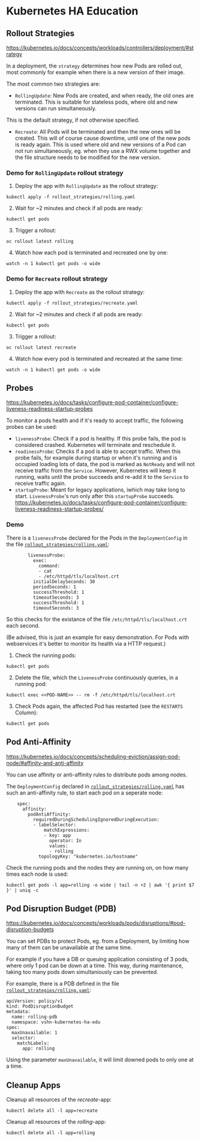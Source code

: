 # Kubernetes HA Education
## Rollout Strategies
https://kubernetes.io/docs/concepts/workloads/controllers/deployment/#strategy

In a deployment, the `strategy` determines how new Pods are rolled out, most commonly for example when there is a new version of their image.

The most common two strategies are:
- `RollingUpdate`: New Pods are created, and when ready, the old ones are terminated. This is suitable for stateless pods, where old and new versions can run simultaneously. 

This is the default strategy, if not otherwise specified.
 
- `Recreate`: All Pods will be terminated and then the new ones will be created. This will of course cause downtime, until one of the new pods is ready again. This is used where old and new versions of a Pod can not run simultaneously, eg. when they use a RWX volume together and the file structure needs to be modified for the new version.

### Demo for `RollingUpdate` rollout strategy
1. Deploy the app with `RollingUpdate` as the rollout strategy:
```
kubectl apply -f rollout_strategies/rolling.yaml
```

2. Wait for ~2 minutes and check if all pods are ready:
```
kubectl get pods
```

3. Trigger a rollout:
```
oc rollout latest rolling
```

4. Watch how each pod is terminated and recreated one by one:
```
watch -n 1 kubectl get pods -o wide
```

### Demo for `Recreate` rollout strategy
1. Deploy the app with `Recreate` as the rollout strategy:
```
kubectl apply -f rollout_strategies/recreate.yaml
```

2. Wait for ~2 minutes and check if all pods are ready:
```
kubectl get pods
```

3. Trigger a rollout:
```
oc rollout latest recreate
```

4. Watch how every pod is terminated and recreated at the same time:
```
watch -n 1 kubectl get pods -o wide
```

## Probes
https://kubernetes.io/docs/tasks/configure-pod-container/configure-liveness-readiness-startup-probes

To monitor a pods health and if it's ready to accept traffic, the following probes can be used:
* `livenessProbe`: Check if a pod is healthy. If this probe fails, the pod is considered crashed. Kubernetes will terminate and reschedule it.
* `readinessProbe`: Checks if a pod is able to accept traffic. When this probe fails, for example during startup or when it's running and is occupied loading lots of data, the pod is marked as `NotReady` and will not receive traffic from the `Service`. However, Kubernetes will keep it running, waits until the probe succeeds and re-add it to the `Service` to receive traffic again.
* `startupProbe`: Meant for legacy applications, iwhich may take long to start. `LivenessProbe`'s run only after this `startupProbe` succeeds.
https://kubernetes.io/docs/tasks/configure-pod-container/configure-liveness-readiness-startup-probes/

### Demo
There is a `livenessProbe` declared for the Pods in the `DeploymentConfig` in the file [`rollout_strategies/rolling.yaml`](rollout_strategies/rolling.yaml):
```
        livenessProbe:
          exec:
            command:
            - cat
            - /etc/httpd/tls/localhost.crt
          initialDelaySeconds: 30
          periodSeconds: 1
          successThreshold: 1
          timeoutSeconds: 3
          successThreshold: 1
          timeoutSeconds: 3
```
So this checks for the existance of the file `/etc/httpd/tls/localhost.crt` each second. 

(Be advised, this is just an example for easy demonstration. For Pods with webservices it's better to monitor its health via a HTTP request.)

1. Check the running pods:
```
kubectl get pods
```

2. Delete the file, which the `LivenessProbe` continuously queries, in a running pod:
```
kubectl exec <<POD-NAME>> -- rm -f /etc/httpd/tls/localhost.crt
```

3. Check Pods again, the affected Pod has restarted (see the `RESTARTS` Column):
```
kubectl get pods
```

## Pod Anti-Affinity
https://kubernetes.io/docs/concepts/scheduling-eviction/assign-pod-node/#affinity-and-anti-affinity

You can use affinity or anti-affinity rules to distribute pods among nodes.

The `DeploymentConfig` declared in [`rollout_strategies/rolling.yaml`](rollout_strategies/rolling.yaml) has such an anti-affinity rule, to start each pod on a seperate node:
```
    spec:
      affinity:
        podAntiAffinity:
          requiredDuringSchedulingIgnoredDuringExecution:
          - labelSelector:
              matchExpressions:
              - key: app
                operator: In
                values:
                - rolling
            topologyKey: "kubernetes.io/hostname"
```

Check the running pods and the nodes they are running on, on how many times each node is used:
```
kubectl get pods -l app=rolling -o wide | tail -n +2 | awk '{ print $7 }' | uniq -c
```

## Pod Disruption Budget (PDB)
https://kubernetes.io/docs/concepts/workloads/pods/disruptions/#pod-disruption-budgets

You can set PDBs to protect Pods, eg. from a Deployment, by limiting how many of them can be unavailable at the same time.

For example if you have a DB or queuing application consisting of 3 pods, where only 1 pod can be down at a time. This way, during maintenance, taking too many pods down simultaniously can be prevented.

For example, there is a PDB defined in the file [`rollout_strategies/rolling.yaml`](rollout_strategies/rolling.yaml):
```
apiVersion: policy/v1
kind: PodDisruptionBudget
metadata:
  name: rolling-pdb
  namespace: vshn-kubernetes-ha-edu
spec:
  maxUnavailable: 1
  selector:
    matchLabels:
      app: rolling
```

Using the parameter `maxUnavailable`, it will limit downed pods to only one at a time.

## Cleanup Apps
Cleanup all resources of the *recreate*-app:
```
kubectl delete all -l app=recreate
```

Cleanup all resources of the *rolling*-app:
```
kubectl delete all -l app=rolling
```


